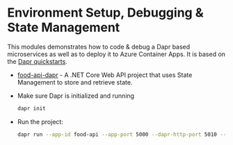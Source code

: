 # Environment Setup, Debugging & State Management

This modules demonstrates how to code & debug a Dapr based microservices as well as to deploy it to Azure Container Apps. It is based on the [Dapr quickstarts](https://docs.dapr.io/getting-started/quickstarts/). 

- [food-api-dapr](./food-api-dapr/) - A .NET Core Web API project that uses State Management to store and retrieve state. 

- Make sure Dapr is initialized and running

    ```bash
    dapr init
    ```
- Run the project:

    ```bash
    dapr run --app-id food-api --app-port 5000 --dapr-http-port 5010 --resources-path './components' dotnet run
    ```